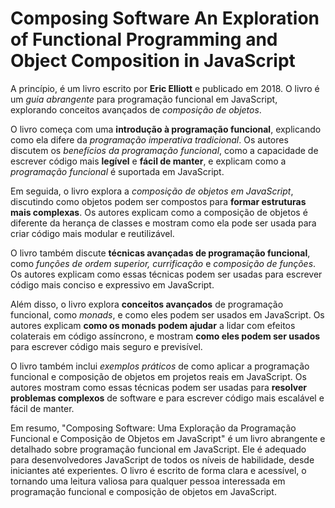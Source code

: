 # Composing Software An Exploration of Functional Programming and Object Composition in JavaScript 

A princípio, é um livro escrito por <b>Eric Elliott</b> e publicado em 2018. O livro é um <i>guia abrangente</i> para programação funcional em JavaScript, explorando conceitos avançados de <i>composição de objetos</i>.

O livro começa com uma <b>introdução à programação funcional</b>, explicando como ela difere da <i>programação imperativa tradicional</i>. Os autores discutem os <i>benefícios da programação funcional</i>, como a capacidade de escrever código mais <b>legível</b> e <b>fácil de manter</b>, e explicam como a <i>programação funcional</i> é suportada em JavaScript.

Em seguida, o livro explora a <i>composição de objetos em JavaScript</i>, discutindo como objetos podem ser compostos para <b>formar estruturas mais complexas</b>. Os autores explicam como a composição de objetos é diferente da herança de classes e mostram como ela pode ser usada para criar código mais modular e reutilizável.

O livro também discute <b>técnicas avançadas de programação funcional</b>, como <i>funções de ordem superior, currificação</i> e <i>composição de funções</i>. Os autores explicam como essas técnicas podem ser usadas para escrever código mais conciso e expressivo em JavaScript.

Além disso, o livro explora <b>conceitos avançados</b> de programação funcional, como <i>monads</i>, e como eles podem ser usados em JavaScript. Os autores explicam <b>como os monads podem ajudar</b> a lidar com efeitos colaterais em código assíncrono, e mostram <b>como eles podem ser usados</b> para escrever código mais seguro e previsível.

O livro também inclui <i>exemplos práticos</i> de como aplicar a programação funcional e composição de objetos em projetos reais em JavaScript. Os autores mostram como essas técnicas podem ser usadas para <b>resolver problemas complexos</b> de software e para escrever código mais escalável e fácil de manter.

Em resumo, "Composing Software: Uma Exploração da Programação Funcional e Composição de Objetos em JavaScript" é um livro abrangente e detalhado sobre programação funcional em JavaScript. Ele é adequado para desenvolvedores JavaScript de todos os níveis de habilidade, desde iniciantes até experientes. O livro é escrito de forma clara e acessível, o tornando uma leitura valiosa para qualquer pessoa interessada em programação funcional e composição de objetos em JavaScript.